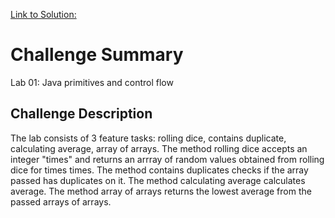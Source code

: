 [Link to Solution: ](../basics/Main.java)

# Challenge Summary
Lab 01: Java primitives and control flow

## Challenge Description
The lab consists of 3 feature tasks: rolling dice, contains duplicate, calculating average,
array of arrays.
The method rolling dice accepts an integer "times" and returns an arrray of random values
obtained from rolling dice for times times.
The method contains duplicates checks if the array passed has duplicates on it.
The method calculating average calculates average.
The method array of arrays returns the lowest average from the passed arrays of arrays.
